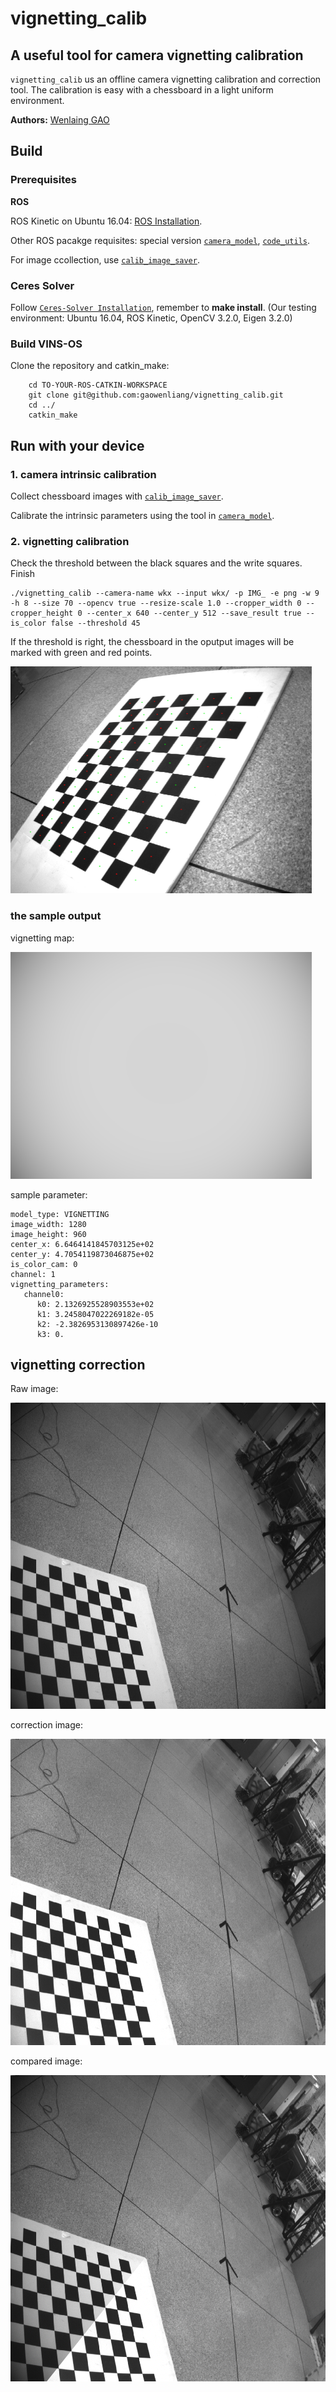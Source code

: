 # vignetting_calib

## A useful tool for camera vignetting calibration

`vignetting_calib` us an offline camera vignetting calibration and correction tool.
The calibration is easy with a chessboard in a light uniform environment.

**Authors:** [Wenlaing GAO](https://gaowenliang.github.io)


## Build

### Prerequisites

**ROS**

ROS Kinetic on Ubuntu 16.04: [ROS Installation](http://wiki.ros.org/indigo/Installation/Ubuntu).


Other ROS pacakge requisites: special version [`camera_model`](https://github.com/gaowenliang/camera_model "camera_model"), [`code_utils`](https://github.com/gaowenliang/code_utils "code_utils").

For image ccollection, use [`calib_image_saver`](https://github.com/gaowenliang/calib_image_saver "calib_image_saver").


### **Ceres Solver**
Follow [`Ceres-Solver Installation`](http://ceres-solver.org/installation.html "Ceres-Solver"), remember to **make install**.
(Our testing environment: Ubuntu 16.04, ROS Kinetic, OpenCV 3.2.0, Eigen 3.2.0) 

### Build VINS-OS

Clone the repository and catkin_make:
```
    cd TO-YOUR-ROS-CATKIN-WORKSPACE
    git clone git@github.com:gaowenliang/vignetting_calib.git
    cd ../
    catkin_make
```

## Run with your device 

### 1. camera intrinsic calibration

Collect chessboard images with [`calib_image_saver`](https://github.com/gaowenliang/calib_image_saver "calib_image_saver").

Calibrate the intrinsic parameters using the tool in [`camera_model`](https://github.com/gaowenliang/camera_model "camera_model").

### 2. vignetting calibration
Check the threshold between the black squares and the write squares. Finish
```
./vignetting_calib --camera-name wkx --input wkx/ -p IMG_ -e png -w 9 -h 8 --size 70 --opencv true --resize-scale 1.0 --cropper_width 0 --cropper_height 0 --center_x 640 --center_y 512 --save_result true --is_color false --threshold 45
```
If the threshold is right, the chessboard in the oputput images will be marked with green and red points. 

<img src="figure/calib_image.png" width=482 height=363>

### the sample output 

vignetting map:

<img src="figure/map.png" width=482 height=363>

sample parameter:

```
model_type: VIGNETTING
image_width: 1280
image_height: 960
center_x: 6.6464141845703125e+02
center_y: 4.7054119873046875e+02
is_color_cam: 0
channel: 1
vignetting_parameters:
   channel0:
      k0: 2.1326925528903553e+02
      k1: 3.2458047022269182e-05
      k2: -2.3826953130897426e-10
      k3: 0.
```

## vignetting correction
Raw image:

<img src="figure/raw.png" width=613 height=490>

correction image:

<img src="figure/cali.png" width=613 height=490>

compared image:

<img src="figure/mix.png" width=613 height=490>




